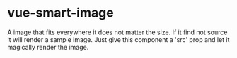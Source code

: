 # vue-smart-image

A image that fits everywhere it does not matter the size. If it find not source it will render a sample image.
Just give this component a 'src' prop and let it magically render the image.